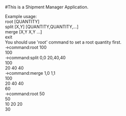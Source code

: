 #This is a Shipment Manager Application.

Example usage:  
root [QUANTITY]  
split [X,Y] [QUANTITY,QUANTITY,...]  
merge [X,Y X,Y ...]  
exit  
You should use 'root' command to set a root quantity first.  
->command:root 100  
  100    
->command:split 0,0 20,40,40  
        100          
  20    40    40    
->command:merge 1,0 1,1  
        100          
    20        40      40    
    60      
->command:root 50  
        50          
    10        20      20    
    30     

